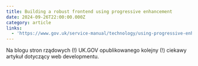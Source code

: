 ```yaml
---
title: Building a robust frontend using progressive enhancement
date: 2024-09-26T22:00:00.000Z
category: article
links:
  - 'https://www.gov.uk/service-manual/technology/using-progressive-enhancement'
---
```


Na blogu stron rządowych (!) UK.GOV opublikowanego kolejny (!) ciekawy artykuł dotyczący web developmentu.
